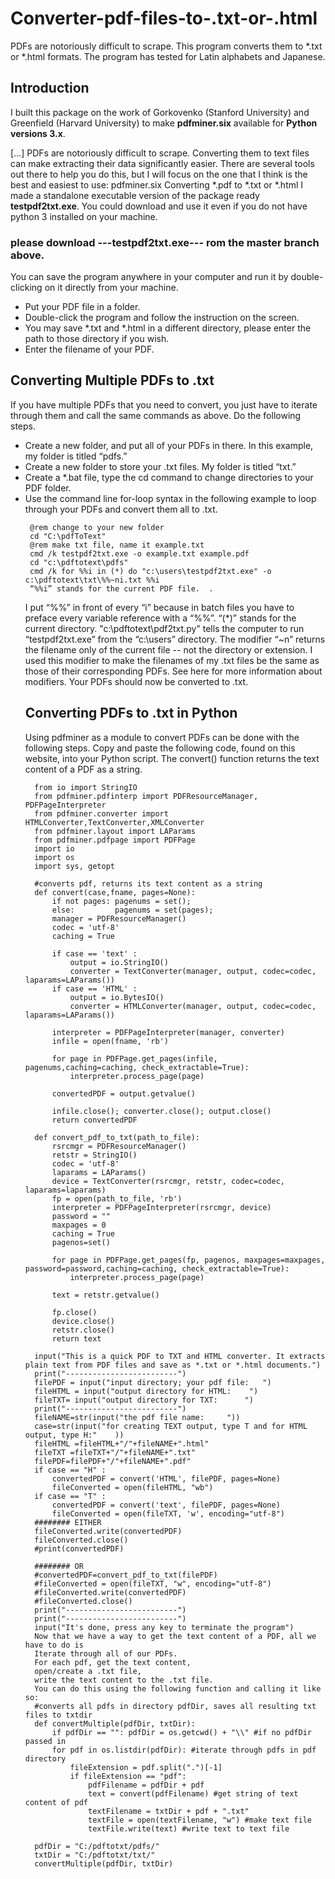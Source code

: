 # Converter-pdf-files-to-.txt-or-.html
PDFs are notoriously difficult to scrape. This program converts them to *.txt or *.html formats. The program has tested for Latin alphabets and Japanese. 


## Introduction
I built this package on the work of Gorkovenko (Stanford University) and Greenfield (Harvard University) to make **pdfminer.six** available for **Python versions 3.x**.
 
 […] PDFs are notoriously difficult to scrape. Converting them to text files can make extracting their data significantly easier. There are several tools out there to help you do this, but I will focus on the one that I think is the best and easiest to use: pdfminer.six
Converting *.pdf   to   *.txt or *.html
I made a standalone executable version of the package ready **testpdf2txt.exe**. You could download and use it even if you do not have python 3 installed on your machine. 

### please download **---testpdf2txt.exe---** rom the master branch above. 

You can save the program anywhere in your computer and run it by double-clicking on it directly from your machine. 

<UL>
<li>Put your PDF file in a folder.
<li>Double-click the program and follow the instruction on the screen.
<li>You may save *.txt and *.html in a different directory, please enter the path to those directory if you wish.
<li>Enter the filename of your PDF. 
</ul>

## Converting Multiple PDFs to .txt
If you have multiple PDFs that you need to convert, you just have to iterate through them and call the same commands as above. Do the following steps.
<ul>
<li>Create a new folder, and put all of your PDFs in there. In this example, my folder is titled “pdfs.”
<li>Create a new folder to store your .txt files. My folder is titled “txt.”
<li>Create a *.bat file, type the cd command to change directories to your PDF folder.
<li>Use the command line for-loop syntax in the following example to loop through your PDFs and convert them all to .txt. 

     @rem change to your new folder
     cd "C:\pdfToText" 
     @rem make txt file, name it example.txt
     cmd /k testpdf2txt.exe -o example.txt example.pdf
     cd "c:\pdftotext\pdfs"
     cmd /k for %%i in (*) do "c:\users\testpdf2txt.exe" -o c:\pdftotext\txt\%%~ni.txt %%i
     “%%i” stands for the current PDF file.  .
                         

I put “%%” in front of every “i” because in batch files you have to preface every variable reference with a “%%”.
“(*)” stands for the current directory.
"c:\pdftotext\pdf2txt.py" tells the computer to run “testpdf2txt.exe” from the “c:\users” directory.
The modifier “~n” returns the filename only of the current file -- not the directory or extension. I used this modifier to make the filenames of my .txt files be the same as those of their corresponding PDFs. See here for more information about modifiers.
Your PDFs should now be converted to .txt.

## Converting PDFs to .txt in Python
Using pdfminer as a module to convert PDFs can be done with the following steps.
Copy and paste the following code, found on this website, into your Python script. The convert() function returns the text content of a PDF as a string.

      from io import StringIO
      from pdfminer.pdfinterp import PDFResourceManager, PDFPageInterpreter
      from pdfminer.converter import HTMLConverter,TextConverter,XMLConverter
      from pdfminer.layout import LAParams
      from pdfminer.pdfpage import PDFPage
      import io
      import os
      import sys, getopt

      #converts pdf, returns its text content as a string
      def convert(case,fname, pages=None):
          if not pages: pagenums = set();
          else:         pagenums = set(pages);      
          manager = PDFResourceManager() 
          codec = 'utf-8'
          caching = True

          if case == 'text' :
              output = io.StringIO()
              converter = TextConverter(manager, output, codec=codec, laparams=LAParams())     
          if case == 'HTML' :
              output = io.BytesIO()
              converter = HTMLConverter(manager, output, codec=codec, laparams=LAParams())

          interpreter = PDFPageInterpreter(manager, converter)   
          infile = open(fname, 'rb')

          for page in PDFPage.get_pages(infile, pagenums,caching=caching, check_extractable=True):
              interpreter.process_page(page)

          convertedPDF = output.getvalue()  

          infile.close(); converter.close(); output.close()
          return convertedPDF

      def convert_pdf_to_txt(path_to_file):
          rsrcmgr = PDFResourceManager()
          retstr = StringIO()
          codec = 'utf-8'
          laparams = LAParams()
          device = TextConverter(rsrcmgr, retstr, codec=codec, laparams=laparams)
          fp = open(path_to_file, 'rb')
          interpreter = PDFPageInterpreter(rsrcmgr, device)
          password = ""
          maxpages = 0
          caching = True
          pagenos=set()

          for page in PDFPage.get_pages(fp, pagenos, maxpages=maxpages, password=password,caching=caching, check_extractable=True):
              interpreter.process_page(page)

          text = retstr.getvalue()

          fp.close()
          device.close()
          retstr.close()
          return text

      input("This is a quick PDF to TXT and HTML converter. It extracts plain text from PDF files and save as *.txt or *.html documents.")
      print("-------------------------")
      filePDF = input("input directory; your pdf file:   ")
      fileHTML = input("output directory for HTML:    ")
      fileTXT= input("output directory for TXT:      ")
      print("-------------------------")
      fileNAME=str(input("the pdf file name:     "))
      case=str(input("for creating TEXT output, type T and for HTML output, type H:"    ))
      fileHTML =fileHTML+"/"+fileNAME+".html"
      fileTXT =fileTXT+"/"+fileNAME+".txt"
      filePDF=filePDF+"/"+fileNAME+".pdf"
      if case == "H" :
          convertedPDF = convert('HTML', filePDF, pages=None)
          fileConverted = open(fileHTML, "wb")
      if case == "T" :
          convertedPDF = convert('text', filePDF, pages=None)
          fileConverted = open(fileTXT, 'w', encoding="utf-8")
      ######## EITHER
      fileConverted.write(convertedPDF)
      fileConverted.close()
      #print(convertedPDF) 

      ######## OR
      #convertedPDF=convert_pdf_to_txt(filePDF)
      #fileConverted = open(fileTXT, "w", encoding="utf-8")
      #fileConverted.write(convertedPDF)
      #fileConverted.close()
      print("-------------------------")
      print("-------------------------")
      input("It's done, press any key to terminate the program")   
      Now that we have a way to get the text content of a PDF, all we have to do is
      Iterate through all of our PDFs.
      For each pdf, get the text content,
      open/create a .txt file,
      write the text content to the .txt file.
      You can do this using the following function and calling it like so:
      #converts all pdfs in directory pdfDir, saves all resulting txt files to txtdir
      def convertMultiple(pdfDir, txtDir):
          if pdfDir == "": pdfDir = os.getcwd() + "\\" #if no pdfDir passed in 
          for pdf in os.listdir(pdfDir): #iterate through pdfs in pdf directory
              fileExtension = pdf.split(".")[-1]
              if fileExtension == "pdf":
                  pdfFilename = pdfDir + pdf 
                  text = convert(pdfFilename) #get string of text content of pdf
                  textFilename = txtDir + pdf + ".txt"
                  textFile = open(textFilename, "w") #make text file
                  textFile.write(text) #write text to text file

      pdfDir = "C:/pdftotxt/pdfs/"
      txtDir = "C:/pdftotxt/txt/"
      convertMultiple(pdfDir, txtDir)

 

 

